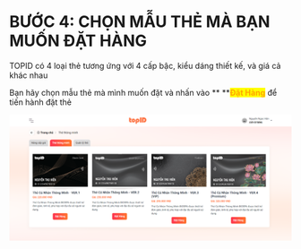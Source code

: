 # BƯỚC 4: CHỌN MẪU THẺ MÀ BẠN MUỐN ĐẶT HÀNG

TOPID có 4 loại thẻ tương ứng với 4 cấp bậc, kiểu dáng thiết kế, và giá cả khác nhau

Bạn hãy chọn mẫu thẻ mà mình muốn đặt và nhấn vào ** **<mark style="color:orange;">**Đặt Hàng**</mark> để tiến hành đặt thẻ&#x20;

![](../../../.gitbook/assets/image.png)
